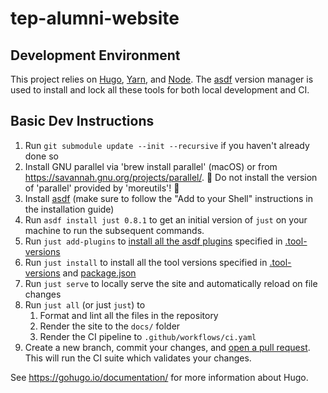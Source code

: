 # tep-alumni-website

## Development Environment

This project relies on [Hugo](https://gohugo.io/), [Yarn](https://classic.yarnpkg.com/lang/en/), and [Node](https://nodejs.org/en/). The [asdf](https://github.com/asdf-vm/asdf) version manager is used to install and lock all these tools for both local development and CI.

## Basic Dev Instructions

1. Run `git submodule update --init --recursive` if you haven't already done so
1. Install GNU parallel via 'brew install parallel' (macOS) or from https://savannah.gnu.org/projects/parallel/. 🚨 Do not install the version of 'parallel' provided by 'moreutils'! 🚨
1. Install [asdf](https://asdf-vm.com/#/core-manage-asdf-vm?id=install) (make sure to follow the "Add to your Shell" instructions in the installation guide)
1. Run `asdf install just 0.8.1` to get an initial version of `just` on your machine to run the subsequent commands.
1. Run `just add-plugins` to [install all the asdf plugins](./scripts/asdf-add-plugins.sh) specified in [.tool-versions](./tool-versions)
1. Run `just install` to install all the tool versions specified in [.tool-versions](./tool-versions) and [package.json](./package.json)
1. Run `just serve` to locally serve the site and automatically reload on file changes
1. Run `just all` (or just `just`) to
   1. Format and lint all the files in the repository
   1. Render the site to the `docs/` folder
   1. Render the CI pipeline to `.github/workflows/ci.yaml`
1. Create a new branch, commit your changes, and [open a pull request](https://github.com/alumxi22/website/compare). This will run the CI suite which validates your changes.

See https://gohugo.io/documentation/ for more information about Hugo.
